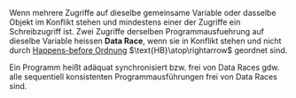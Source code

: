 
Wenn mehrere Zugriffe auf dieselbe gemeinsame Variable oder dasselbe Objekt im Konflikt stehen und mindestens einer der Zugriffe ein Schreibzugriff ist. Zwei Zugriffe derselben Programmausfuehrung auf dieselbe Variable heissen __Data Race__, wenn sie in Konflikt stehen und nicht durch [Happens-before Ordnung](Happens-before%20Konsistenz.md) $\text{HB}\atop\rightarrow$ geordnet sind.

 Ein Programm heißt adäquat synchronisiert bzw. frei von Data Races gdw. alle sequentiell konsistenten Programmausführungen frei von Data Races sind.